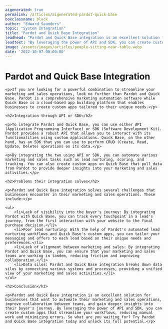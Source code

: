 ```yaml
---
aigenerated: true
permalink: /articles/aigenerated-pardot-quick-base
boxclassname: black
author: "Edward Saunders"
topic: "System Integration"
title: "Pardot and Quick Base Integration"
leadhead: "Pardot and Quick Base integration is an excellent solution for businesses that want to automate their marketing and sales operations, improve collaboration between teams, and gain deeper insights into their buyer's journey"
leadtext: "By leveraging the power of API and SDK, you can create custom apps that streamline your workflows, reducing manual work and minimizing errors. So what are you waiting for? Try Pardot and Quick Base integration today and unlock its full potential."
image: /assets/images/articles/people-sitting-near-table.webp
date: '2022-10-07 00:00:00'
---
```

<div class="arttext">
	<h1>Pardot and Quick Base Integration</h1>

	<p>If you are looking for a powerful combination to streamline your marketing and sales operations, look no further than Pardot and Quick Base. Pardot is a comprehensive marketing automation software while Quick Base is a cloud-based app building platform that enables businesses to create custom apps tailored to their unique needs.</p>

	<h2>Integration through API or SDK</h2>

	<p>To integrate Pardot and Quick Base, you can use either API (Application Programming Interface) or SDK (Software Development Kit). Pardot provides a robust API that allows you to interact with its functionalities using custom applications. Quick Base, on the other hand, has an SDK that you can use to perform CRUD (Create, Read, Update, Delete) operations on its data.</p>

	<p>By integrating the two using API or SDK, you can automate various marketing and sales tasks such as lead nurturing, scoring, and tracking. You can also create custom apps on Quick Base that pull data from Pardot to provide deeper insights into your marketing and sales activities.</p>

	<h2>Problems their integration solves</h2>

	<p>Pardot and Quick Base integration solves several challenges that businesses encounter in their marketing and sales operations. These include:</p>

	<ul>
		<li>Lack of visibility into the buyer's journey: By integrating Pardot with Quick Base, you can track every touchpoint in a lead's journey, from the first interaction with your website to the final purchase decision.</li>
		<li>Poor lead nurturing: With the help of Pardot's automated lead nurturing workflows and Quick Base's custom apps, you can tailor your messaging and offers to each lead based on their unique needs and preferences.</li>
		<li>Lack of alignment between marketing and sales: By integrating Pardot and Quick Base, you can ensure that your marketing and sales teams are working in tandem, reducing friction and improving collaboration.</li>
		<li>Data silos: Pardot and Quick Base integration breaks down data silos by connecting various systems and processes, providing a unified view of your marketing and sales activities.</li>
	</ul>

	<h2>Conclusion</h2>

	<p>Pardot and Quick Base integration is an excellent solution for businesses that want to automate their marketing and sales operations, improve collaboration between teams, and gain deeper insights into their buyer's journey. By leveraging the power of API and SDK, you can create custom apps that streamline your workflows, reducing manual work and minimizing errors. So what are you waiting for? Try Pardot and Quick Base integration today and unlock its full potential.</p>

</div>